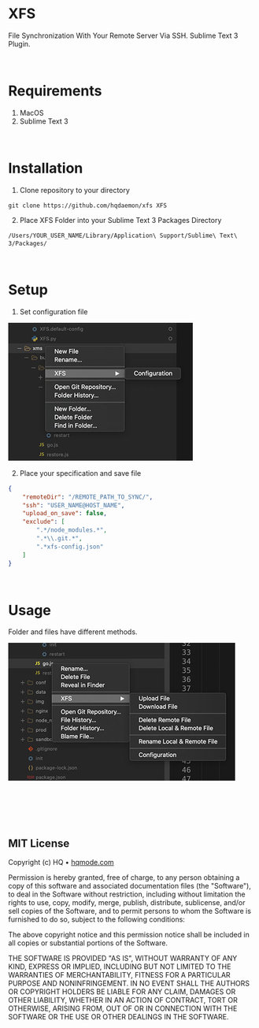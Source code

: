 # XFS
File Synchronization With Your Remote Server Via SSH. Sublime Text 3 Plugin.

<br/>

# Requirements
1. MacOS
2. Sublime Text 3

<br/>

# Installation
1. Clone repository to your directory 
```
git clone https://github.com/hqdaemon/xfs XFS
```

2. Place XFS Folder into your Sublime Text 3 Packages Directory
```
/Users/YOUR_USER_NAME/Library/Application\ Support/Sublime\ Text\ 3/Packages/
```

<br/>

# Setup
1. Set configuration file

![Configuration](img/set-configuration.jpg?raw=true)

2. Place your specification and save file
```json
{
	"remoteDir": "/REMOTE_PATH_TO_SYNC/",
	"ssh": "USER_NAME@HOST_NAME",
	"upload_on_save": false,
	"exclude": [
		".*/node_modules.*",
		".*\\.git.*",
		".*xfs-config.json"
	]
}
```

<br/>

# Usage
Folder and files have different methods.

![Usage](img/usage.jpg?raw=true)

<br />
<br />
<br />
<br />

## MIT License

Copyright (c) HQ • [hqmode.com](https://hqmode.com)

Permission is hereby granted, free of charge, to any person obtaining a copy
of this software and associated documentation files (the "Software"), to deal
in the Software without restriction, including without limitation the rights
to use, copy, modify, merge, publish, distribute, sublicense, and/or sell
copies of the Software, and to permit persons to whom the Software is
furnished to do so, subject to the following conditions:

The above copyright notice and this permission notice shall be included in all
copies or substantial portions of the Software.

THE SOFTWARE IS PROVIDED "AS IS", WITHOUT WARRANTY OF ANY KIND, EXPRESS OR
IMPLIED, INCLUDING BUT NOT LIMITED TO THE WARRANTIES OF MERCHANTABILITY,
FITNESS FOR A PARTICULAR PURPOSE AND NONINFRINGEMENT. IN NO EVENT SHALL THE
AUTHORS OR COPYRIGHT HOLDERS BE LIABLE FOR ANY CLAIM, DAMAGES OR OTHER
LIABILITY, WHETHER IN AN ACTION OF CONTRACT, TORT OR OTHERWISE, ARISING FROM,
OUT OF OR IN CONNECTION WITH THE SOFTWARE OR THE USE OR OTHER DEALINGS IN THE
SOFTWARE.